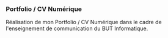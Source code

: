 ### Portfolio / CV Numérique

Réalisation de mon Portfolio / CV Numérique dans le cadre de l'enseignement de communication du BUT Informatique.